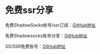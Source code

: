 # 免费ssr分享

免费ShadowSocks帐号/ssr订阅：[GitHub地址](http://ss.pythonic.life)

免费Shadowsocks账号分享：[GitHub地址](https://github.com/gfw-breaker/ssr-accounts)

SS/SSR免费账号：[GitHub地址](https://github.com/Alvin9999/new-pac/wiki/ss%E5%85%8D%E8%B4%B9%E8%B4%A6%E5%8F%B7)